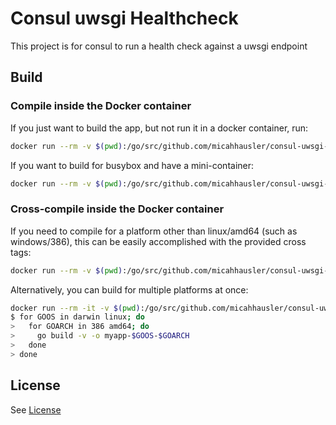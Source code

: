 # Consul uwsgi Healthcheck
This project is for consul to run a health check against a uwsgi endpoint

## Build

### Compile inside the Docker container

If you just want to build the app, but not run it in a docker container, run:

```bash
docker run --rm -v $(pwd):/go/src/github.com/micahhausler/consul-uwsgi-healthcheck -w /go/src/github.com/micahhausler/consul-uwsgi-healthcheck/uwsgi-healthcheck golang:1.4.2 go build -v

```
If you want to build for busybox and have a mini-container:

```bash
docker run --rm -v $(pwd):/go/src/github.com/micahhausler/consul-uwsgi-healthcheck -w /go/src/github.com/micahhausler/consul-uwsgi-healthcheck/uwsgi-healthcheck golang:1.4.2 go build -v -a -tags netgo -installsuffix netgo -ldflags '-w'
```

### Cross-compile inside the Docker container

If you need to compile for a platform other than linux/amd64 (such as windows/386), this can be easily accomplished with the provided cross tags:

```bash
docker run --rm -v $(pwd):/go/src/github.com/micahhausler/consul-uwsgi-healthcheck -w /go/src/github.com/micahhausler/consul-uwsgi-healthcheck -e GOOS=windows -e GOARCH=386 golang:1.4.2-cross go build -v
```

Alternatively, you can build for multiple platforms at once:

```bash
docker run --rm -it -v $(pwd):/go/src/github.com/micahhausler/consul-uwsgi-healthcheck -w /go/src/github.com/micahhausler/consul-uwsgi-healthcheck golang:1.4.2-cross bash
$ for GOOS in darwin linux; do
>   for GOARCH in 386 amd64; do
>     go build -v -o myapp-$GOOS-$GOARCH
>   done
> done
```

## License
See [License](/LICENSE)
